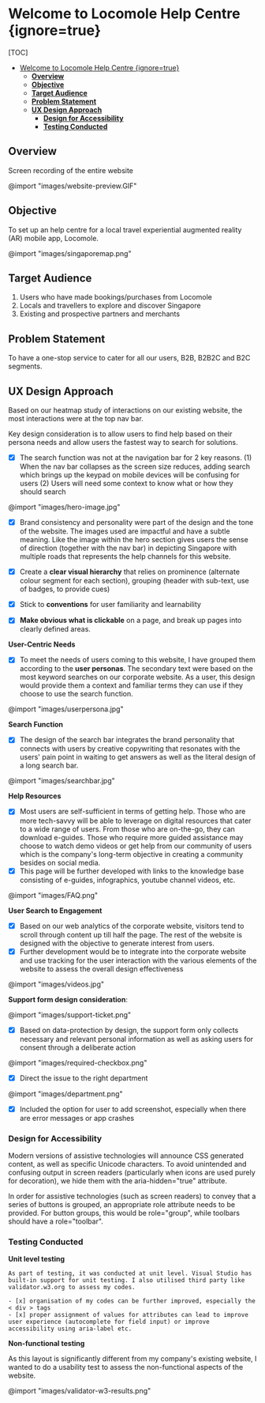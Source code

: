 # Welcome to Locomole Help Centre {ignore=true}

[TOC]

<!-- @import "[TOC]" {cmd="toc" depthFrom=1 depthTo=6 orderedList=false} -->

<!-- code_chunk_output -->

- [Welcome to Locomole Help Centre {ignore=true}](#welcome-to-locomole-help-centre-ignoretrue)
  - [**Overview**](#overview)
  - [**Objective**](#objective)
  - [**Target Audience**](#target-audience)
  - [**Problem Statement**](#problem-statement)
  - [**UX Design Approach**](#ux-design-approach)
    - [**Design for Accessibility**](#design-for-accessibility)
    - [**Testing Conducted**](#testing-conducted)

<!-- /code_chunk_output -->

## **Overview**

Screen recording of the entire website


@import "images/website-preview.GIF"

## **Objective**

To set up an help centre for a local travel experiential augmented reality (AR) mobile app, Locomole. 

@import "images/singaporemap.png"


## **Target Audience**

1. Users who have made bookings/purchases from Locomole
2. Locals and travellers to explore and discover Singapore
3. Existing and prospective partners and merchants 

## **Problem Statement**

To have a one-stop service to cater for all our users, B2B, B2B2C and B2C segments. 

## **UX Design Approach**
Based on our heatmap study of interactions on our existing website, the most interactions were at the top nav bar.

Key design consideration is to allow users to find help based on their persona needs and allow users the fastest way to search for solutions. 

- [x] The search function was not at the navigation bar for 2 key reasons. (1) When the nav bar collapses as the screen size reduces, adding search which brings up the keypad on mobile devices will be confusing for users (2) Users will need some context to know what or how they should search

@import "images/hero-image.jpg"

- [x] Brand consistency and personality were part of the design and the tone of the website. The images used are impactful and have a subtle meaning. Like the image within the hero section gives users the sense of direction (together with the nav bar) in depicting Singapore with multiple roads that represents the help channels for this website.

- [x] Create a **clear visual hierarchy** that relies on prominence (alternate colour segment for each section), grouping (header with sub-text, use of badges, to provide cues)

- [x] Stick to **conventions** for user familiarity and learnability

- [x] **Make obvious what is clickable** on a page, and break up pages into clearly defined areas.

**User-Centric Needs**

- [x] To meet the needs of users coming to this website, I have grouped them according to the **user personas**. The secondary text were based on the most keyword searches on our corporate website. As a user, this design would provide them a context and familiar terms they can use if they choose to use the search function. 

@import "images/userpersona.jpg"

**Search Function**
- [x] The design of the search bar integrates the brand personality that connects with users by creative copywriting that resonates with the users' pain point in waiting to get answers as well as the literal design of a long search bar.

@import "images/searchbar.jpg"

**Help Resources**
- [x] Most users are self-sufficient in terms of getting help. Those who are more tech-savvy will be able to leverage on digital resources that cater to a wide range of users. From those who are on-the-go, they can download e-guides. Those who require more guided assistance may choose to watch demo videos or get help from our community of users which is the company's long-term objective in creating a community besides on social media. 
- [x] This page will be further developed with links to the knowledge base consisting of e-guides, infographics, youtube channel videos, etc. 

@import "images/FAQ.png"

**User Search to Engagement**
- [x] Based on our web analytics of the corporate website, visitors tend to scroll through content up till half the page. The rest of the website is designed with the objective to generate interest from users. 
- [x] Further development would be to integrate into the corporate website and use tracking for the user interaction with the various elements of the website to assess the overall design effectiveness

@import "images/videos.jpg"
  
**Support form design consideration**:

@import "images/support-ticket.png"

- [x] Based on data-protection by design, the support form only collects necessary and relevant personal information as well as asking users for consent through a deliberate action    

@import "images/required-checkbox.png"

- [x] Direct the issue to the right department

@import "images/department.png"

- [x] Included the option for user to add screenshot, especially when there are error messages or app crashes

### **Design for Accessibility**

Modern versions of assistive technologies will announce CSS generated content, as well as specific Unicode characters. To avoid unintended and confusing output in screen readers (particularly when icons are used purely for decoration), we hide them with the aria-hidden="true" attribute.

In order for assistive technologies (such as screen readers) to convey that a series of buttons is grouped, an appropriate role attribute needs to be provided. For button groups, this would be role="group", while toolbars should have a role="toolbar".


### **Testing Conducted**



**Unit level testing**

```
As part of testing, it was conducted at unit level. Visual Studio has built-in support for unit testing. I also utilised third party like validator.w3.org to assess my codes. 

- [x] organisation of my codes can be further improved, especially the < div > tags
- [x] proper assignment of values for attributes can lead to improve user experience (autocomplete for field input) or improve accessibility using aria-label etc. 
```

**Non-functional testing**


As this layout is significantly different from my company's existing website, I wanted to do a usability test to assess the non-functional aspects of the website. 

@import "images/validator-w3-results.png" 

